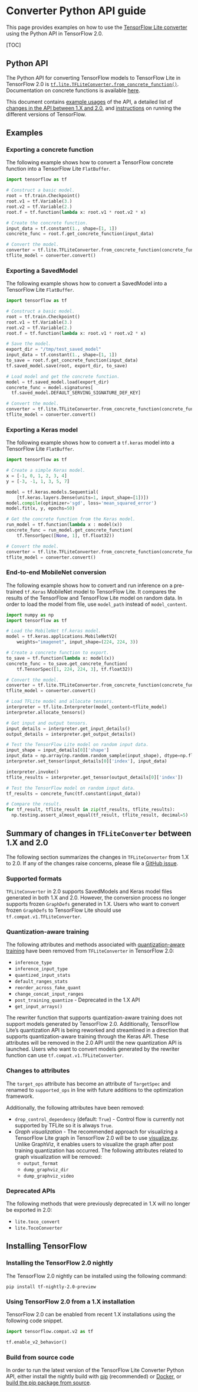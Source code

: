 # Converter Python API guide

This page provides examples on how to use the
[TensorFlow Lite converter](index.md) using the Python API in TensorFlow 2.0.

[TOC]

## Python API

The Python API for converting TensorFlow models to TensorFlow Lite in TensorFlow
2.0 is
[`tf.lite.TFLiteConverter.from_concrete_function()`](https://www.tensorflow.org/versions/r2.0/api_docs/python/tf/lite/TFLiteConverter).
Documentation on concrete functions is available [here](concrete_function.md).

This document contains [example usages](#examples) of the API, a detailed list
of [changes in the API between 1.X and 2.0](#differences), and
[instructions](#versioning) on running the different versions of TensorFlow.

## Examples <a name="examples"></a>

### Exporting a concrete function <a name="concrete_function"></a>

The following example shows how to convert a TensorFlow concrete function into a
TensorFlow Lite `FlatBuffer`.

```python
import tensorflow as tf

# Construct a basic model.
root = tf.train.Checkpoint()
root.v1 = tf.Variable(3.)
root.v2 = tf.Variable(2.)
root.f = tf.function(lambda x: root.v1 * root.v2 * x)

# Create the concrete function.
input_data = tf.constant(1., shape=[1, 1])
concrete_func = root.f.get_concrete_function(input_data)

# Convert the model.
converter = tf.lite.TFLiteConverter.from_concrete_function(concrete_func)
tflite_model = converter.convert()
```

### Exporting a SavedModel <a name="saved_model"></a>

The following example shows how to convert a SavedModel into a TensorFlow Lite
`FlatBuffer`.

```python
import tensorflow as tf

# Construct a basic model.
root = tf.train.Checkpoint()
root.v1 = tf.Variable(3.)
root.v2 = tf.Variable(2.)
root.f = tf.function(lambda x: root.v1 * root.v2 * x)

# Save the model.
export_dir = "/tmp/test_saved_model"
input_data = tf.constant(1., shape=[1, 1])
to_save = root.f.get_concrete_function(input_data)
tf.saved_model.save(root, export_dir, to_save)

# Load model and get the concrete function.
model = tf.saved_model.load(export_dir)
concrete_func = model.signatures[
  tf.saved_model.DEFAULT_SERVING_SIGNATURE_DEF_KEY]

# Convert the model.
converter = tf.lite.TFLiteConverter.from_concrete_function(concrete_func)
tflite_model = converter.convert()
```

### Exporting a Keras model <a name="keras"></a>

The following example shows how to convert a `tf.keras` model into a TensorFlow
Lite `FlatBuffer`.

```python
import tensorflow as tf

# Create a simple Keras model.
x = [-1, 0, 1, 2, 3, 4]
y = [-3, -1, 1, 3, 5, 7]

model = tf.keras.models.Sequential(
    [tf.keras.layers.Dense(units=1, input_shape=[1])])
model.compile(optimizer='sgd', loss='mean_squared_error')
model.fit(x, y, epochs=50)

# Get the concrete function from the Keras model.
run_model = tf.function(lambda x : model(x))
concrete_func = run_model.get_concrete_function(
    tf.TensorSpec([None, 1], tf.float32))

# Convert the model.
converter = tf.lite.TFLiteConverter.from_concrete_function(concrete_func)
tflite_model = converter.convert()
```

### End-to-end MobileNet conversion <a name="mobilenet"></a>

The following example shows how to convert and run inference on a pre-trained
`tf.Keras` MobileNet model to TensorFlow Lite. It compares the results of the
TensorFlow and TensorFlow Lite model on random data. In order to load the model
from file, use `model_path` instead of `model_content`.

```python
import numpy as np
import tensorflow as tf

# Load the MobileNet tf.keras model.
model = tf.keras.applications.MobileNetV2(
    weights="imagenet", input_shape=(224, 224, 3))

# Create a concrete function to export.
to_save = tf.function(lambda x: model(x))
concrete_func = to_save.get_concrete_function(
    tf.TensorSpec([1, 224, 224, 3], tf.float32))

# Convert the model.
converter = tf.lite.TFLiteConverter.from_concrete_function(concrete_func)
tflite_model = converter.convert()

# Load TFLite model and allocate tensors.
interpreter = tf.lite.Interpreter(model_content=tflite_model)
interpreter.allocate_tensors()

# Get input and output tensors.
input_details = interpreter.get_input_details()
output_details = interpreter.get_output_details()

# Test the TensorFlow Lite model on random input data.
input_shape = input_details[0]['shape']
input_data = np.array(np.random.random_sample(input_shape), dtype=np.float32)
interpreter.set_tensor(input_details[0]['index'], input_data)

interpreter.invoke()
tflite_results = interpreter.get_tensor(output_details[0]['index'])

# Test the TensorFlow model on random input data.
tf_results = concrete_func(tf.constant(input_data))

# Compare the result.
for tf_result, tflite_result in zip(tf_results, tflite_results):
  np.testing.assert_almost_equal(tf_result, tflite_result, decimal=5)
```

## Summary of changes in `TFLiteConverter` between 1.X and 2.0 <a name="differences"></a>

The following section summarizes the changes in `TFLiteConverter` from 1.X to
2.0. If any of the changes raise concerns, please file a
[GitHub issue](https://github.com/tensorflow/tensorflow/issues).

### Supported formats

`TFLiteConverter` in 2.0 supports SavedModels and Keras model files generated in
both 1.X and 2.0. However, the conversion process no longer supports frozen
`GraphDefs` generated in 1.X. Users who want to convert frozen `GraphDefs` to
TensorFlow Lite should use `tf.compat.v1.TFLiteConverter`.

### Quantization-aware training

The following attributes and methods associated with
[quantization-aware training](https://github.com/tensorflow/tensorflow/tree/master/tensorflow/contrib/quantize)
have been removed from `TFLiteConverter` in TensorFlow 2.0:

*   `inference_type`
*   `inference_input_type`
*   `quantized_input_stats`
*   `default_ranges_stats`
*   `reorder_across_fake_quant`
*   `change_concat_input_ranges`
*   `post_training_quantize` - Deprecated in the 1.X API
*   `get_input_arrays()`

The rewriter function that supports quantization-aware training does not support
models generated by TensorFlow 2.0. Additionally, TensorFlow Lite’s quantization
API is being reworked and streamlined in a direction that supports
quantization-aware training through the Keras API. These attributes will be
removed in the 2.0 API until the new quantization API is launched. Users who
want to convert models generated by the rewriter function can use
`tf.compat.v1.TFLiteConverter`.

### Changes to attributes

The `target_ops` attribute has become an attribute of `TargetSpec` and renamed
to `supported_ops` in line with future additions to the optimization framework.

Additionally, the following attributes have been removed:

*   `drop_control_dependency` (default: `True`) - Control flow is currently not
    supported by TFLite so it is always `True`.
*   _Graph visualization_ - The recommended approach for visualizing a
    TensorFlow Lite graph in TensorFlow 2.0 will be to use
    [visualize.py](https://github.com/tensorflow/tensorflow/blob/master/tensorflow/lite/tools/visualize.py).
    Unlike GraphViz, it enables users to visualize the graph after post training
    quantization has occurred. The following attributes related to graph
    visualization will be removed:
    *   `output_format`
    *   `dump_graphviz_dir`
    *   `dump_graphviz_video`

### Deprecated APIs

The following methods that were previously deprecated in 1.X will no longer be
exported in 2.0:

*   `lite.toco_convert`
*   `lite.TocoConverter`

## Installing TensorFlow <a name="versioning"></a>

### Installing the TensorFlow 2.0 nightly <a name="2.0-nightly"></a>

The TensorFlow 2.0 nightly can be installed using the following command:

```
pip install tf-nightly-2.0-preview
```

### Using TensorFlow 2.0 from a 1.X installation <a name="use-2.0-from-1.X"></a>

TensorFlow 2.0 can be enabled from recent 1.X installations using the following
code snippet.

```python
import tensorflow.compat.v2 as tf

tf.enable_v2_behavior()
```

### Build from source code <a name="latest_package"></a>

In order to run the latest version of the TensorFlow Lite Converter Python API,
either install the nightly build with
[pip](https://www.tensorflow.org/install/pip) (recommended) or
[Docker](https://www.tensorflow.org/install/docker), or
[build the pip package from source](https://www.tensorflow.org/install/source).

